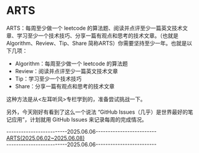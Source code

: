 # ARTS
ARTS：每周至少做一个 leetcode 的算法题、阅读并点评至少一篇英文技术文章、学习至少一个技术技巧、分享一篇有观点和思考的技术文章。（也就是 Algorithm、Review、Tip、Share 简称ARTS）你需要坚持至少一年。也就是以下几项：
- Algorithm：每周至少做一个 leetcode 的算法题
- Review：阅读并点评至少一篇英文技术文章
- Tip：学习至少一个技术技巧
- Share：分享一篇有观点和思考的技术文章

这种方法是从<左耳听风>专栏学到的，准备尝试挑战一下。

另外，今天刚好有看到了这么一个说法 “GitHub Issues（几乎）是世界最好的笔记应用”，计划就用 GitHub Issues 来记录每周的完成情况。

-------------------------2025.06.06------------------------- <br />
[ARTS(2025.06.02~2025.06.08)](https://github.com/ckaesar/ARTS/issues/1)  <br />
-------------------------2025.06.06------------------------- <br />
